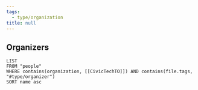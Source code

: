 ```yaml
---
tags:
  - type/organization
title: null
---
```

## Organizers
```dataview
LIST
FROM "people"
WHERE contains(organization, [[CivicTechTO]]) AND contains(file.tags, "#type/organizer")
SORT name asc
```
